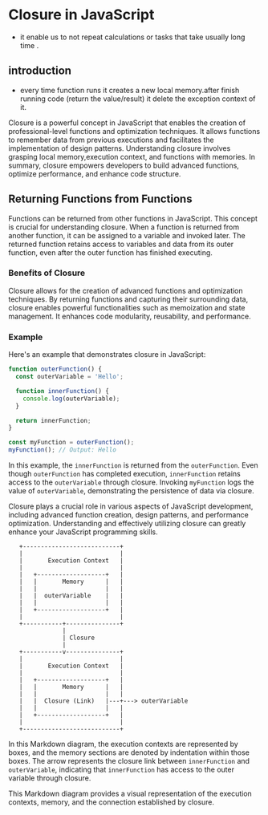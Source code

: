 # Closure in JavaScript
- it enable us to not repeat calculations or tasks that take usually long time .

## introduction
- every time function runs it creates a new local memory.after finish running code (return the value/result) it delete the exception context of it.

Closure is a powerful concept in JavaScript that enables the creation of professional-level functions and optimization techniques.
It allows functions to remember data from previous executions and facilitates the implementation of design patterns.
Understanding closure involves grasping local memory,execution context, and functions with memories. In summary, closure empowers developers to build advanced functions, optimize performance, and enhance code structure.


## Returning Functions from Functions

Functions can be returned from other functions in JavaScript. This concept is crucial for understanding closure. When a function is returned from another function, it can be assigned to a variable and invoked later. The returned function retains access to variables and data from its outer function, even after the outer function has finished executing.

### Benefits of Closure

Closure allows for the creation of advanced functions and optimization techniques. By returning functions and capturing their surrounding data, closure enables powerful functionalities such as memoization and state management. It enhances code modularity, reusability, and performance.

### Example

Here's an example that demonstrates closure in JavaScript:

```javascript
function outerFunction() {
  const outerVariable = 'Hello';

  function innerFunction() {
    console.log(outerVariable);
  }

  return innerFunction;
}

const myFunction = outerFunction();
myFunction(); // Output: Hello
```

In this example, the `innerFunction` is returned from the `outerFunction`. Even though `outerFunction` has completed execution, `innerFunction` retains access to the `outerVariable` through closure. Invoking `myFunction` logs the value of `outerVariable`, demonstrating the persistence of data via closure.

Closure plays a crucial role in various aspects of JavaScript development, including advanced function creation, design patterns, and performance optimization. Understanding and effectively utilizing closure can greatly enhance your JavaScript programming skills.



```Textik
   +---------------------------+
   |                           |
   |       Execution Context   |
   |                           |
   |   +-------------------+   |
   |   |       Memory      |   |
   |   |                   |   |
   |   |  outerVariable    |   |
   |   |                   |   |
   |   +-------------------+   |
   |                           |
   +-----------+---------------+
               |
               | Closure
               |
   +-----------v---------------+
   |                           |
   |       Execution Context   |
   |                           |
   |   +-------------------+   |
   |   |       Memory      |   |
   |   |                   |   |
   |   |  Closure (Link)   |---+---> outerVariable
   |   |                   |   |
   |   +-------------------+   |
   |                           |
   +---------------------------+
```

In this Markdown diagram, the execution contexts are represented by boxes, and the memory sections are denoted by indentation within those boxes. The arrow represents the closure link between `innerFunction` and `outerVariable`, indicating that `innerFunction` has access to the outer variable through closure.

This Markdown diagram provides a visual representation of the execution contexts, memory, and the connection established by closure.
